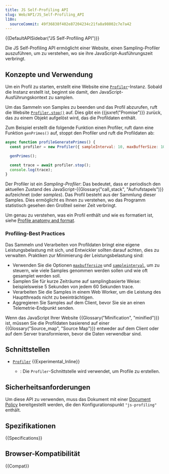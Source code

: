 ```yaml
---
title: JS Self-Profiling API
slug: Web/API/JS_Self-Profiling_API
l10n:
  sourceCommit: 49f36838f402e87204234c21fa8a98002c7e7a42
---
```


{{DefaultAPISidebar("JS Self-Profiling API")}}

Die JS Self-Profiling API ermöglicht einer Website, einen Sampling-Profiler auszuführen, um zu verstehen, wo sie ihre JavaScript-Ausführungszeit verbringt.

## Konzepte und Verwendung

Um ein Profil zu starten, erstellt eine Website eine [`Profiler`](/de/docs/Web/API/Profiler)-Instanz. Sobald die Instanz erstellt ist, beginnt sie damit, den JavaScript-Ausführungskontext zu samplen.

Um das Sammeln von Samples zu beenden und das Profil abzurufen, ruft die Website [`Profiler.stop()`](/de/docs/Web/API/Profiler/stop) auf. Dies gibt ein {{jsxref("Promise")}} zurück, das zu einem Objekt aufgelöst wird, das die Profildaten enthält.

Zum Beispiel erstellt die folgende Funktion einen Profiler, ruft dann eine Funktion `genPrimes()` auf, stoppt den Profiler und ruft die Profildaten ab:

```js
async function profileGeneratePrimes() {
  const profiler = new Profiler({ sampleInterval: 10, maxBufferSize: 10000 });

  genPrimes();

  const trace = await profiler.stop();
  console.log(trace);
}
```

Der Profiler ist ein _Sampling-Profiler_: Das bedeutet, dass er periodisch den aktuellen Zustand des JavaScript-{{Glossary("call_stack", "Aufrufstapels")}} aufzeichnet (oder _samples_). Das Profil besteht aus der Sammlung dieser Samples. Dies ermöglicht es Ihnen zu verstehen, wo das Programm statistisch gesehen den Großteil seiner Zeit verbringt.

Um genau zu verstehen, was ein Profil enthält und wie es formatiert ist, siehe [Profile anatomy and format](/de/docs/Web/API/JS_Self-Profiling_API/Profile_content_and_format).

### Profiling-Best Practices

Das Sammeln und Verarbeiten von Profildaten bringt eine eigene Leistungsbelastung mit sich, und Entwickler sollten darauf achten, dies zu verwalten. Praktiken zur Minimierung der Leistungsbelastung sind:

- Verwenden Sie die Optionen [`maxbuffersize`](/de/docs/Web/API/Profiler/Profiler#maxbuffersize) und [`sampleinterval`](/de/docs/Web/API/Profiler/Profiler#sampleinterval), um zu steuern, wie viele Samples genommen werden sollen und wie oft gesamplet werden soll.
- Samplen Sie für kurze Zeiträume auf samplingbasierte Weise: beispielsweise 5 Sekunden von jedem 60 Sekunden trace.
- Verarbeiten Sie die Samples in einem Web Worker, um die Leistung des Hauptthreads nicht zu beeinträchtigen.
- Aggregieren Sie Samples auf dem Client, bevor Sie sie an einen Telemetrie-Endpunkt senden.

Wenn das JavaScript Ihrer Website {{Glossary("Minification", "minified")}} ist, müssen Sie die Profildaten basierend auf einer {{Glossary("Source_map", "Source Map")}} entweder auf dem Client oder auf dem Server transformieren, bevor die Daten verwendbar sind.

## Schnittstellen

- [`Profiler`](/de/docs/Web/API/Profiler) {{Experimental_Inline}}

  - : Die `Profiler`-Schnittstelle wird verwendet, um Profile zu erstellen.

## Sicherheitsanforderungen

Um diese API zu verwenden, muss das Dokument mit einer [Document Policy](https://wicg.github.io/document-policy/) bereitgestellt werden, die den Konfigurationspunkt `"js-profiling"` enthält.

## Spezifikationen

{{Specifications}}

## Browser-Kompatibilität

{{Compat}}
